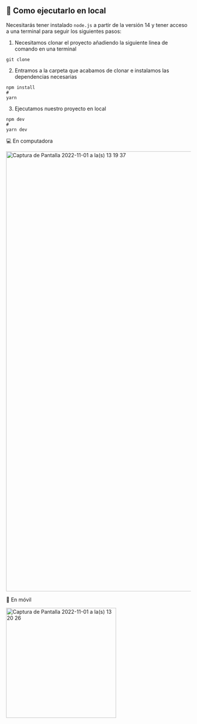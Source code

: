 ## 🚀 Como ejecutarlo en local

Necesitarás tener instalado ``` node.js ``` a partir de la versión 14 y tener acceso a una terminal para seguir los siguientes pasos:
>
1. Necesitamos clonar el proyecto añadiendo la siguiente linea de comando en una terminal
```
git clone  
```
>
2. Entramos a la carpeta que acabamos de clonar e instalamos las dependencias necesarias
```
npm install
#
yarn
```
>
3. Ejecutamos nuestro proyecto en local
```
npm dev
#
yarn dev
```

💻 En computadora
>
<img width="1200" alt="Captura de Pantalla 2022-11-01 a la(s) 13 19 37" src="https://user-images.githubusercontent.com/50961956/199618666-9cd2c750-c50e-4a26-bae7-cfec0f4e1ad8.png">

📱 En móvil
>
<img width="300" alt="Captura de Pantalla 2022-11-01 a la(s) 13 20 26" src="https://user-images.githubusercontent.com/50961956/199618716-3b63896a-0812-4d8b-8de4-3a8a2f6bc54f.png">

